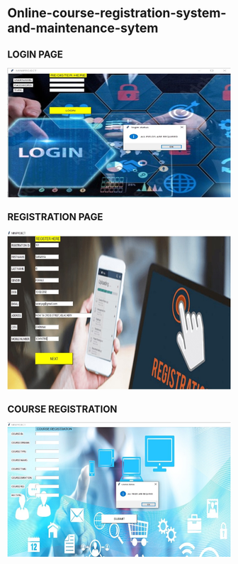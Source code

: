 # Online-course-registration-system-and-maintenance-sytem
## LOGIN PAGE
![alt text](https://github.com/saranyagajendran/Online-course-registration-system-and-maintenance-sytem/blob/main/ONLINE%20COURSE%20REGISTRATION%20SYSTEM/output%20images/1.jpg)
## REGISTRATION PAGE
![alt text](https://github.com/saranyagajendran/Online-course-registration-system-and-maintenance-sytem/blob/main/ONLINE%20COURSE%20REGISTRATION%20SYSTEM/output%20images/2.jpg)
## COURSE REGISTRATION
![alt text](https://github.com/saranyagajendran/Online-course-registration-system-and-maintenance-sytem/blob/main/ONLINE%20COURSE%20REGISTRATION%20SYSTEM/output%20images/3.jpg)
